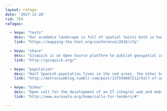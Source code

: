 ```yaml
---
layout: rafaga
date: '2017-12-26'
rid: 769
rafagas:

  - keyw: "texts"
    desc: "Our academia landscape is full of spatial twists both in humanities and social sciences, so we have a conference in NY about textual maps"
    link: "https://mapping-the-text.org/conference/2018/cfp"

  - keyw: "share"
    desc: "Gisquick is an Open Source platform to publish geospatial information rapidly from QGIS"
    link: "http://gisquick.org/"

  - keyw: "population"
    desc: "Half Spanish population lives in the red areas, the other half of the blue ones"
    link: "http://metrocosmblog.tumblr.com/post/137599807212/half-of-spains-population-lives-in-the-red-areas"

  - keyw: "bikes"
    desc: "Open call for the development of an IT integral web and mobile solution for the European Cyclists Federation"
    link: "http://www.eurovelo.org/home/calls-for-tenders/#"

---
```


